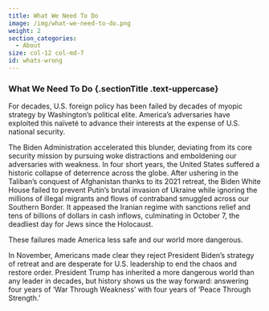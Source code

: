 ```yaml
---
title: What We Need To Do
image: /img/what-we-need-to-do.png
weight: 2
section_categories:
  - About
size: col-12 col-md-7
id: whats-wrong
---
```

### What We Need To Do {.sectionTitle .text-uppercase}

For decades, U.S. foreign policy has been failed by decades of myopic strategy by Washington’s political elite.  America’s adversaries have exploited this naïveté to advance their interests at the expense of U.S. national security.

The Biden Administration accelerated this blunder, deviating from its core security mission by pursuing woke distractions and emboldening our adversaries with weakness.  In four short years, the United States suffered a historic collapse of deterrence across the globe.  After ushering in the Taliban’s conquest of Afghanistan thanks to its 2021 retreat, the Biden White House failed to prevent Putin’s brutal invasion of Ukraine while ignoring the millions of illegal migrants and flows of contraband smuggled across our Southern Border.  It appeased the Iranian regime with sanctions relief and tens of billions of dollars in cash inflows, culminating in October 7, the deadliest day for Jews since the Holocaust.

These failures made America less safe and our world more dangerous.

In November, Americans made clear they reject President Biden’s strategy of retreat and are desperate for U.S. leadership to end the chaos and restore order.  President Trump has inherited a more dangerous world than any leader in decades, but history shows us the way forward: answering four years of ‘War Through Weakness’ with four years of ‘Peace Through Strength.’
